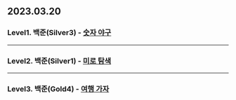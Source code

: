 ## 2023.03.20

### Level1. 백준(Silver3) - [숫자 야구](https://www.acmicpc.net/problem/2503)

---

### Level2. 백준(Silver1) - [미로 탐색](https://www.acmicpc.net/problem/2178)

---

### Level3. 백준(Gold4) - [여행 가자](https://www.acmicpc.net/problem/1976)
